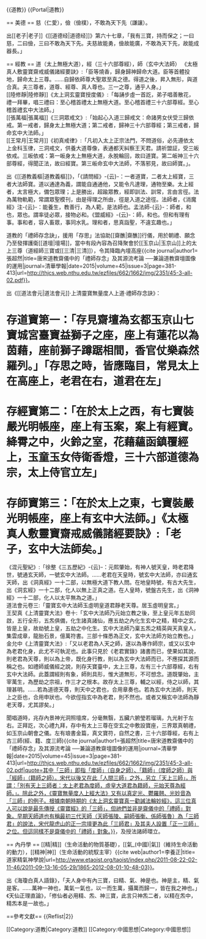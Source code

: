 {{道教}}
{{Portal|道教}}

== 美德 ==
慈（仁愛），儉（儉樸），不敢為天下先（謙讓）。

出[[老子|老子]]《[[道德经|道德经]]》第六十七章，「我有三寶，持而保之；一曰慈，二曰儉，三曰不敢為天下先。夫慈故能勇，儉故能廣，不敢為天下先，故能成器長。」

== 經教 ==
道（太上無極大道），經（三十六部尊經），師（玄中大法師）<ref>
《太極真人敷靈寶齋戒威儀諸經要訣》:「臣等燒香，歸身歸神歸命大道。臣等首體投地，歸命太上三尊。……自歸依師尊大聖眾至真之德。得道之後，昇入無形，與道合真。夫三尊者，道尊、經尊、真人尊也。三一之尊，通乎人身。」<br/>
[[陸修靜|陸修靜]]《太上洞玄靈寶授度儀》:「每誦步虛一首訖，弟子唱善散花，禮一拜畢，唱三禮曰：至心稽首禮太上無極大道。至心稽首禮三十六部尊經。至心稽首禮玄中大法師。」<br/>
[[張萬福|張萬福]]《三洞眾戒文》:「始起心入道三歸戒文：命諸男女伏受三歸依戒。第一戒者，歸身太上無極大道；第二戒者，歸神三十六部尊經；第三戒者，歸命玄中大法師。」<br/>
[[王常月|王常月]]《初真戒律》:「凡初入太上正宗法門，不問道俗，必先遵依太上金科玉律，三洞戒文，供養大道尊像，表通都天糾察王天君。請祈盟証，受三皈依戒。三皈依戒：第一皈身太上無極大道，永脫輪回，故曰道寶。第二皈神三十六部尊經，得聞正法，故曰經寶。第三皈命玄中大法師，不落邪見，故曰師寶。」</ref>。

出《[[道教義樞|道教義樞]]》，「《請問經》-{云}-：一者道寶，二者太上經寶，三者大法師寶。道以通達為義，謂能自通通他，又能令凡達理，通物至樂。太上經者，太言極大，備包眾理；上是勝出，超踰眾教，經即訓法、訓常，言由言徑。法為萬物軌範，常謂眾聖模刊，由是得理之所由，徑是入道之途徑。法師者，《消魔經》注-{云}-：能養生，教善行，為人範，是法師也。孟法師-{云}-：師者，和也，眾也。謂率徒必眾，接物必和。《盟威經》-{云}-：師，和也。但和有理有事。事和者，容人畜眾，事同水乳。理和者，思真詣聖，不違玄趣也。」

道教的「禮師存念訣」，援用「存思」法協助[[齋醮|齋醮]]行儀，用於朝禮、願念乃至發揮護衛[[道壇|壇場]]，當中有段內容為召降聚會於[[玉京山|玉京山]]上的太上三尊（道經師三寶或[[三清|三清]]），令其降臨內壇高座<ref>{{cite journal|author1=張超然|title=唐宋道教齋儀中的「禮師存念」及其源流考論 ──兼論道教齋壇圖像的運用|journal=清華學報|date=2015|volume=45|issue=3|page=381-413|url=http://thjcs.web.nthu.edu.tw/ezfiles/662/1662/img/2351/45-3-all-02.pdf}}</ref>。

出《[[道法會元|道法會元]]·上清靈寶無量度人上道·禮師存念訣》：
# 存道寶第一：「存見齋壇為玄都玉京山七寶城宮臺寶益獅子之座，座上有蓮花以為茵藉，座前獅子蹲踞相間，香官仗樂森然羅列。」「存思之時，皆應臨目，常見太上在高座上，老君在右，道君在左」
# 存經寶第二：「在於太上之西，有七寶裝嚴光明帳座，座上有玉案，案上有經寶。絳霄之中，火鈴之室，花藉蘊函鎮覆經上，玉童玉女侍衛香燈，三十六部道德為宗，太上侍官立左」
# 存師寶第三：「在於太上之東，七寶裝嚴光明帳座，座上有玄中大法師。」<ref>《太極真人敷靈寶齋戒威儀諸經要訣》:「老子，玄中大法師矣。」<br/>
《混元聖紀》:「徐整《三五歷紀》-{云}-：元熙肇始，有神人號天皇，時老君降世，號通玄天師，一號玄中大法師。……老君在天皇時，號玄中大法師，亦曰通玄天師，出《洞真經》一十二部，以無極大道下教人問。在地皇時號，有古大先生，出《洞玄經》一十二部，化人以無上正真之道。在人皇時，號盤古先生，出《洞神經》一十二部，化人以太平無為之道。」<br/>
道法會元卷三:「靈寶玄中大法師玉虛明皇道君靜老天尊。居玉虛明皇宮。」<br/>
王契真《上清靈寶大法》卷十:「玄中大法師乃元始立教之後，至上皇元年五劫同啟，五行全形，五炁俱備，化生諸真諸仙，應五劫之內化生玄中之精，精中之玄，皆是上皇，故劫號上皇，五劫之中化生。玄中大法師乃稟五炁之精英與天真皇人，集雲成章，龍胎石景，億萬符書。三部十條悉為正文，玄中大法師方始立教也。」<br/>
金允中《上清靈寶大法》:「又以老君為人天之師，遂以為專作師宗，或又以玄中為老君化身，此尤不可執泥也。此事只見於《老君實錄》諸書而已，使果如其說，則老君為天尊，則以為上帝，既化身行教，則以為玄中大法師而已，不應探其源而稱之也。如禮師威儀經之說，則存天寶臺中，太上三尊，左有三十六部尊經，右有玄中大法師。此蓋謂經則有象，師則具形，惟大道無形，不可想念。道既肇始，主宰萬生，為歷劫之宗祖，作三才之根本。故存太上三尊，輔之以經，侍之以師，其理甚明。……若為道德天尊，則天中之君也，合用章奏也。若為玄中大法師，則天上之臣也，合用申狀也。今欲俓指玄中為老君，則不然也。或者又稱玄中法師為靜老天尊，尤其謬矣。」</ref>

聞唱道時，兆存內景神光洞照壇席，分毫無翳，五臟六腑瑩若瑠璃，九光射于左右。正拜訖，次心禮九拜，存中有太上三尊在空玄之中敷設寶座，三界眾真朝禮，如玉京山朝會之儀。左有琅書金篇，真文寶符，自然之書，三十六部尊經，右有上古三師(經、籍、度三師)<ref>{{cite journal|author1=張超然|title=唐宋道教齋儀中的「禮師存念」及其源流考論 ──兼論道教齋壇圖像的運用|journal=清華學報|date=2015|volume=45|issue=3|page=381-413|url=http://thjcs.web.nthu.edu.tw/ezfiles/662/1662/img/2351/45-3-all-02.pdf|quote=其中「三師」即指「度師」（自身之師）、「籍師」（度師之師）與「經師」（籍師之師）。宋代以後又在此「人間三師」之外，另立「天上三師」，所謂：「別有天上三師者：太上老君為度師，虛皇大道君為籍師，元始天尊為經師。」。除此之外，《靈寶無量度人上經大法》又有以真定光、鬱羅翹、光妙音為「三師」的例子。根據南朝時期的《太上洞玄靈寶真一勸誡法輪妙經》，這三位真人可以說是最先傳授《靈寶經》的「三師」，但祂們並非是齋儀中的「禮師」對象。早期天師道也有稱最初三代天師（天師張陵、嗣師張衡、係師張魯）為「三師君」的說法，宋代龍虎山的正一宗壇更為此「三師君」及其夫人設置「正一三師」之位。但這同樣不是齋儀中的「禮師」對象。}}</ref>，及授法諸師環立。

== 內丹學 ==
[[精|精]]（生命活動的物質基礎），[[氣_(中國)|氣]]（維持生命活動的動力），[[精神|神]]（生命活動的統馭主宰）<ref>{{cite web|author1=李養正|title=道家精氣神學說|url=http://www.etaoist.org/taoist/index.php/2011-08-22-02-11-46/2011-09-13-16-05-29/1865-2012-08-01-10-48-03}}</ref>。

出《海瓊白真人語錄》，「夫人身中有內三寶，曰精、氣、神是也。神是主，精、氣是客。......萬神一神也，萬氣一氣也，以一而生萬，攝萬而歸一，皆在我之神也。」《天仙正理直論》，「修仙者必用精、炁、神三寶，此言只神炁二者，以精在炁中，精炁本是一故也。」

==參考文獻==
{{Reflist|2}}

[[Category:道教|Category:道教]]
[[Category:中國思想|Category:中國思想]]